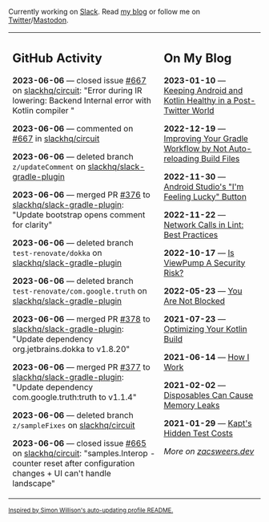 Currently working on [Slack](https://slack.com/). Read [my blog](https://zacsweers.dev/) or follow me on [Twitter](https://twitter.com/ZacSweers)/[Mastodon](https://hachyderm.io/@ZacSweers).

<table><tr><td valign="top" width="60%">

## GitHub Activity
<!-- githubActivity starts -->
**2023-06-06** — closed issue [#667](https://github.com/slackhq/circuit/issues/667) on [slackhq/circuit](https://github.com/slackhq/circuit): "Error during IR lowering: Backend Internal error with Kotlin compiler "

**2023-06-06** — commented on [#667](https://github.com/slackhq/circuit/issues/667#issuecomment-1579101995) in [slackhq/circuit](https://github.com/slackhq/circuit)

**2023-06-06** — deleted branch `z/updateComment` on [slackhq/slack-gradle-plugin](https://github.com/slackhq/slack-gradle-plugin)

**2023-06-06** — merged PR [#376](https://github.com/slackhq/slack-gradle-plugin/pull/376) to [slackhq/slack-gradle-plugin](https://github.com/slackhq/slack-gradle-plugin): "Update bootstrap opens comment for clarity"

**2023-06-06** — deleted branch `test-renovate/dokka` on [slackhq/slack-gradle-plugin](https://github.com/slackhq/slack-gradle-plugin)

**2023-06-06** — deleted branch `test-renovate/com.google.truth` on [slackhq/slack-gradle-plugin](https://github.com/slackhq/slack-gradle-plugin)

**2023-06-06** — merged PR [#378](https://github.com/slackhq/slack-gradle-plugin/pull/378) to [slackhq/slack-gradle-plugin](https://github.com/slackhq/slack-gradle-plugin): "Update dependency org.jetbrains.dokka to v1.8.20"

**2023-06-06** — merged PR [#377](https://github.com/slackhq/slack-gradle-plugin/pull/377) to [slackhq/slack-gradle-plugin](https://github.com/slackhq/slack-gradle-plugin): "Update dependency com.google.truth:truth to v1.1.4"

**2023-06-06** — deleted branch `z/sampleFixes` on [slackhq/circuit](https://github.com/slackhq/circuit)

**2023-06-06** — closed issue [#665](https://github.com/slackhq/circuit/issues/665) on [slackhq/circuit](https://github.com/slackhq/circuit): "samples.Interop - counter reset after configuration changes + UI can't handle landscape"
<!-- githubActivity ends -->
</td><td valign="top" width="40%">

## On My Blog
<!-- blog starts -->
**2023-01-10** — [Keeping Android and Kotlin Healthy in a Post-Twitter World](https://www.zacsweers.dev/keeping-android-healthy/)

**2022-12-19** — [Improving Your Gradle Workflow by Not Auto-reloading Build Files](https://www.zacsweers.dev/improving-your-workflow-by-not-auto-reloading-build-files/)

**2022-11-30** — [Android Studio's "I'm Feeling Lucky" Button](https://www.zacsweers.dev/android-studios-im-feeling-lucky-button/)

**2022-11-22** — [Network Calls in Lint: Best Practices](https://www.zacsweers.dev/network-calls-in-lint-best-practices/)

**2022-10-17** — [Is ViewPump A Security Risk?](https://www.zacsweers.dev/is-viewpump-a-security-risk/)

**2022-05-23** — [You Are Not Blocked](https://www.zacsweers.dev/you-are-not-blocked/)

**2021-07-23** — [Optimizing Your Kotlin Build](https://www.zacsweers.dev/optimizing-your-kotlin-build/)

**2021-06-14** — [How I Work](https://www.zacsweers.dev/how-i-work/)

**2021-02-02** — [Disposables Can Cause Memory Leaks](https://www.zacsweers.dev/disposables-can-cause-memory-leaks/)

**2021-01-29** — [Kapt's Hidden Test Costs](https://www.zacsweers.dev/kapts-hidden-test-costs/)
<!-- blog ends -->
_More on [zacsweers.dev](https://zacsweers.dev/)_
</td></tr></table>

<sub><a href="https://simonwillison.net/2020/Jul/10/self-updating-profile-readme/">Inspired by Simon Willison's auto-updating profile README.</a></sub>